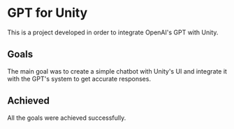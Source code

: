 # GPT for Unity
This is a project developed in order to integrate OpenAI's GPT with Unity.

<h2> Goals </h2>
<p>
  The main goal was to create a simple chatbot with Unity's UI and integrate it with the GPT's system to get accurate responses.
</p>

<h2> Achieved </h2>
<p>
  All the goals were achieved successfully. 
</p>
